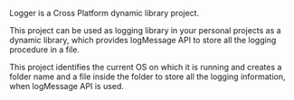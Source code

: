 Logger is a Cross Platform dynamic library project.

This project can be used as logging library in your personal projects as a dynamic library, 
which provides logMessage API to store all the logging procedure in a file.

This project identifies the current OS on which it is running and creates a folder name and a file inside the folder to store all the logging information, when logMessage API is used.
